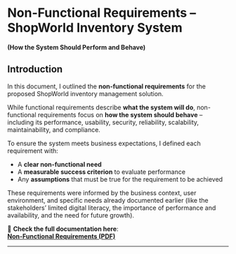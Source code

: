# Non-Functional Requirements – ShopWorld Inventory System  
**(How the System Should Perform and Behave)**

## Introduction

In this document, I outlined the **non-functional requirements** for the proposed ShopWorld inventory management solution.

While functional requirements describe **what the system will do**, non-functional requirements focus on **how the system should behave** – including its performance, usability, security, reliability, scalability, maintainability, and compliance.

To ensure the system meets business expectations, I defined each requirement with:
- A **clear non-functional need**
- A **measurable success criterion** to evaluate performance
- Any **assumptions** that must be true for the requirement to be achieved

These requirements were informed by the business context, user environment, and specific needs already documented earlier (like the stakeholders’ limited digital literacy, the importance of performance and availability, and the need for future growth).

📄 **Check the full documentation here**:  
[**Non-Functional Requirements (PDF)**](https://github.com/Kaosarat10/shopworld-inventory-optimization/blob/main/Non%20Functional%20Requirement.pdf)


---
